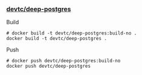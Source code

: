 ### [devtc/deep-postgres](https://hub.docker.com/r/devtc/deep-postgres/)

Build

```
# docker build -t devtc/deep-postgres:build-no .
docker build -t devtc/deep-postgres .
```

Push
```
# docker push devtc/deep-postgres:build-no
docker push devtc/deep-postgres
```
